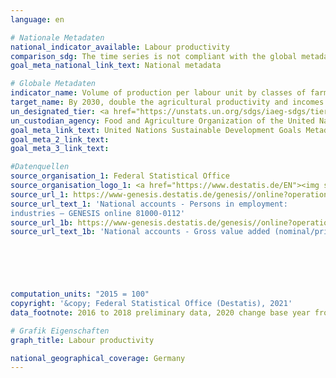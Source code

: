 ```yaml
---
language: en    

# Nationale Metadaten    
national_indicator_available: Labour productivity    
comparison_sdg: The time series is not compliant with the global metadata, but provides additional information.    
goal_meta_national_link_text: National metadata    

# Globale Metadaten    
indicator_name: Volume of production per labour unit by classes of farming/pastoral/forestry enterprise size    
target_name: By 2030, double the agricultural productivity and incomes of small-scale food producers, in particular women, indigenous peoples, family farmers, pastoralists and fishers, including through secure and equal access to land, other productive resources and inputs, knowledge, financial services, markets and opportunities for value addition and non-farm employment    
un_designated_tier: <a href="https://unstats.un.org/sdgs/iaeg-sdgs/tier-classification/" title="Click here for more information on the UN tier classification.">Tier II</a>    
un_custodian_agency: Food and Agriculture Organization of the United Nations (FAO)    
goal_meta_link_text: United Nations Sustainable Development Goals Metadata    
goal_meta_2_link_text:     
goal_meta_3_link_text:     

#Datenquellen
source_organisation_1: Federal Statistical Office
source_organisation_logo_1: <a href="https://www.destatis.de/EN"><img src="https://g205sdgs.github.io/sdg-indicators/public/OrgImgEn/destatis.png" alt="Logo destatis" style="height:60px; width:148px" /></a>
source_url_1: https://www-genesis.destatis.de/genesis//online?operation=table&code=81000-0112&bypass=true&language=en
source_url_text_1: 'National accounts - Persons in employment:
industries – GENESIS online 81000-0112'
source_url_1b: https://www-genesis.destatis.de/genesis//online?operation=table&code=81000-0103&bypass=true&language=en
source_url_text_1b: 'National accounts - Gross value added (nominal/price-adjusted): industries – GENESIS online 81000-0103'





    
computation_units: "2015 = 100"    
copyright: '&copy; Federal Statistical Office (Destatis), 2021'    
data_footnote: 2016 to 2018 preliminary data, 2020 change base year from 2010 to 2015.    

# Grafik Eigenschaften    
graph_title: Labour productivity    

national_geographical_coverage: Germany    
---
```


<span></span>